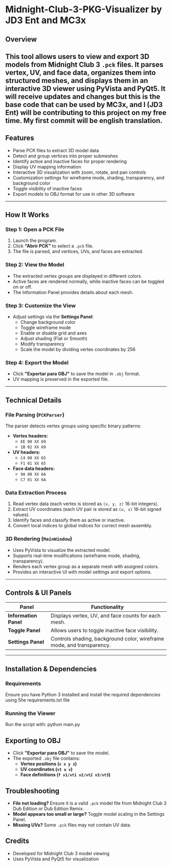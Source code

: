 # Midnight-Club-3-PKG-Visualizer by JD3 Ent and MC3x

## Overview
This tool allows users to view and export 3D models from Midnight Club 3 `.pck` files. 
It parses vertex, UV, and face data, organizes them into structured meshes, and displays them in an interactive 3D viewer using PyVista and PyQt5.
It will receive updates and changes but this is the base code that can be used by MC3x, and I (JD3 Ent) will be contributing to this project on my free time.
My first commit will be english translation.
---

## Features
- Parse PCK files to extract 3D model data  
- Detect and group vertices into proper submeshes  
- Identify active and inactive faces for proper rendering  
- Display UV mapping information  
- Interactive 3D visualization with zoom, rotate, and pan controls  
- Customization settings for wireframe mode, shading, transparency, and background color  
- Toggle visibility of inactive faces  
- Export models to OBJ format for use in other 3D software  

---

## How It Works

### Step 1: Open a PCK File
1. Launch the program.
2. Click **"Abrir PCK"** to select a `.pck` file.
3. The file is parsed, and vertices, UVs, and faces are extracted.

### Step 2: View the Model
- The extracted vertex groups are displayed in different colors.
- Active faces are rendered normally, while inactive faces can be toggled on or off.
- The Information Panel provides details about each mesh.

### Step 3: Customize the View
- Adjust settings via the **Settings Panel**:  
  - Change background color  
  - Toggle wireframe mode  
  - Enable or disable grid and axes  
  - Adjust shading (Flat or Smooth)  
  - Modify transparency  
  - Scale the model by dividing vertex coordinates by 256  

### Step 4: Export the Model
- Click **"Exportar para OBJ"** to save the model in `.obj` format.
- UV mapping is preserved in the exported file.

---

## Technical Details

### File Parsing (`PCKParser`)
The parser detects vertex groups using specific binary patterns:

- **Vertex headers:**  
  - `EE 00 XX 69`  
  - `1B 02 XX 69`  
- **UV headers:**  
  - `C4 00 XX 65`  
  - `F1 01 XX 65`  
- **Face data headers:**  
  - `9A 00 XX 6A`  
  - `C7 01 XX 6A`  

### Data Extraction Process
1. Read vertex data (each vertex is stored as `(x, y, z)` 16-bit integers).  
2. Extract UV coordinates (each UV pair is stored as `(u, v)` 16-bit signed values).  
3. Identify faces and classify them as active or inactive.  
4. Convert local indices to global indices for correct mesh assembly.  

### 3D Rendering (`MainWindow`)
- Uses PyVista to visualize the extracted model.  
- Supports real-time modifications (wireframe mode, shading, transparency).  
- Renders each vertex group as a separate mesh with assigned colors.  
- Provides an interactive UI with model settings and export options.  

---

## Controls & UI Panels

| Panel                | Functionality |
|----------------------|--------------------------------|
| **Information Panel** | Displays vertex, UV, and face counts for each mesh. |
| **Toggle Panel**     | Allows users to toggle inactive face visibility. |
| **Settings Panel**   | Controls shading, background color, wireframe mode, and transparency. |

---

## Installation & Dependencies

### Requirements
Ensure you have Python 3 installed and install the required dependencies using 5he requirements.txt file
### Running the Viewer
Run the script with: python main.py

## Exporting to OBJ
- Click **"Exportar para OBJ"** to save the model.
- The exported `.obj` file contains:  
  - **Vertex positions (`v x y z`)**  
  - **UV coordinates (`vt u v`)**  
  - **Face definitions (`f v1/vt1 v2/vt2 v3/vt3`)**  

## Troubleshooting
- **File not loading?** Ensure it is a valid `.pck` model file from Midnight Club 3 Dub Edition or Dub Edition Remix.
- **Model appears too small or large?** Toggle model scaling in the Settings Panel.  
- **Missing UVs?** Some `.pck` files may not contain UV data.  

## Credits
- Developed for Midnight Club 3 model viewing  
- Uses PyVista and PyQt5 for visualization
